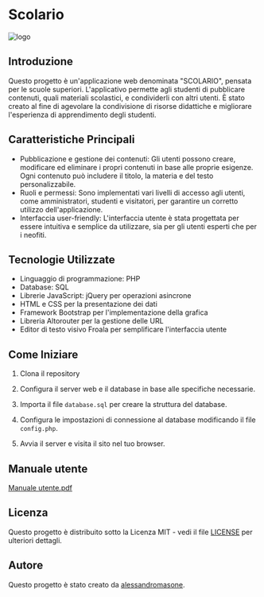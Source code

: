 # Scolario

![logo](https://github.com/alessandromasone/Scolario/assets/102250754/74c753dc-d208-4eb4-92b5-85fdae588be9)


## Introduzione

Questo progetto è un'applicazione web denominata "SCOLARIO", pensata per le scuole superiori. L'applicativo permette agli studenti di pubblicare contenuti, quali materiali scolastici, e condividerli con altri utenti. È stato creato al fine di agevolare la condivisione di risorse didattiche e migliorare l'esperienza di apprendimento degli studenti.

## Caratteristiche Principali

- Pubblicazione e gestione dei contenuti: Gli utenti possono creare, modificare ed eliminare i propri contenuti in base alle proprie esigenze. Ogni contenuto può includere il titolo, la materia e del testo personalizzabile.
- Ruoli e permessi: Sono implementati vari livelli di accesso agli utenti, come amministratori, studenti e visitatori, per garantire un corretto utilizzo dell'applicazione.
- Interfaccia user-friendly: L'interfaccia utente è stata progettata per essere intuitiva e semplice da utilizzare, sia per gli utenti esperti che per i neofiti.

## Tecnologie Utilizzate

- Linguaggio di programmazione: PHP
- Database: SQL
- Librerie JavaScript: jQuery per operazioni asincrone
- HTML e CSS per la presentazione dei dati
- Framework Bootstrap per l'implementazione della grafica
- Libreria Altorouter per la gestione delle URL
- Editor di testo visivo Froala per semplificare l'interfaccia utente

## Come Iniziare

1. Clona il repository

2. Configura il server web e il database in base alle specifiche necessarie.

3. Importa il file `database.sql` per creare la struttura del database.

4. Configura le impostazioni di connessione al database modificando il file `config.php`.

5. Avvia il server e visita il sito nel tuo browser.

## Manuale utente

[Manuale utente.pdf](https://github.com/alessandromasone/Scolario/files/12081618/Manuale.utente.pdf)

## Licenza

Questo progetto è distribuito sotto la Licenza MIT - vedi il file [LICENSE](LICENSE) per ulteriori dettagli.


## Autore

Questo progetto è stato creato da [alessandromasone](https://github.com/alessandromasone).
